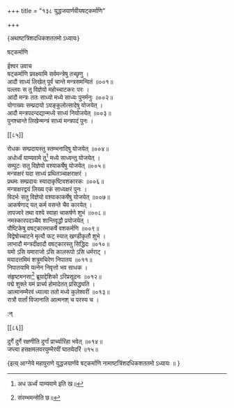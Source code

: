 +++
title = "१३८ युद्धजयार्णवीयषट्कर्माणि"

+++

\{अथाष्टत्रिंशदधिकशततमो ऽध्यायः\}

षट्कर्माणि  
    
ईश्वर उवाच  
षट्कर्माणि प्रवक्ष्यामि सर्वमन्त्रेषु तच्छृणु   ।  
आदौ साध्यं लिखेत् पूर्वं चान्ते मन्त्रसमन्वितं   ॥००१॥  
पल्लवः स तु विज्ञेयो महोच्चाटकरः परः ।  
आदौ मन्त्रः ततः साध्यो मध्ये साध्यः पुनर्मनुः   ॥००२॥  
योगाख्यः सम्प्रदायो ऽयङ्कुलोत्सादेषु योजयेत् ।  
आदौ मन्त्रपदन्दद्यान्मध्ये साध्यं नियोजयेत् ॥००३॥  
पुनश्चान्ते लिखेन्मन्त्रं साध्यं मन्त्रपदं पुनः   ।  

[[८५]]
    
रोधकः सम्प्रदायस्तु स्तम्भनादिषु योजयेत् ॥००४॥  
अधोर्ध्वं याम्यवामे तु[^१] मध्ये साध्यन्तु योजयेत् ।  
सम्पुटः सतु विज्ञेयो वश्याकर्षेषु योजयेत् ॥००५॥  
मन्त्राक्षरं यदा साध्यं प्रथितञ्चाक्षराक्षरं   ।  
प्रथमः सम्प्रदायः स्यादाकृष्टिवशकारकः   ॥००६॥  
मन्त्राक्षरद्वयं लिख्य एकं साध्यक्षरं पुनः   ।  
विदर्भः सतु विज्ञेयो वश्याकाकर्षेषु योजयेत् ॥००७॥  
आकर्षणाद् यत् कर्म वसन्ते चैव कारयेत् ।  
तापज्वरे तथा वश्ये स्वाहा चाकर्षणे शुभं   ॥००८॥  
नमस्कारपदञ्चैव शान्तिवृद्धौ प्रयोजयेत् ।  
पौष्टिकेषु वषट्कारमाकर्षे वशकर्मणि   ॥००९॥  
विद्वेषोच्चाटने मृत्यौ फट् स्यात् खण्डीकृतौ शुभे   ।  
लाभादौ मन्त्रदीक्षादौ वषट्कारस्तु सिद्धिदः   ॥०१०॥  
यमो ऽसि यमाराजो ऽसि कालरूपो ऽसि धर्मराट् ।  
मयादत्तमिमं शत्रुमचिरेण निपातय ॥०११॥  
निपातयामि यत्नेन निवृत्तो भव साधक ।  
संहृष्टमनसा[^२] ब्रूयाद्देशिको ऽरिप्रसूदनः   ॥०१२॥  
पद्मे शुक्ले यमं प्रार्च्य होमादेतत् प्रसिद्ध्यति ।  
आत्मानम्भैरवं ध्यात्वा ततो मध्ये कुलेश्वरीं   ॥०१३॥  
रात्रौ वार्तां विजानाति आत्मनश् च परस्य च ।  
    
:न्  
    
[^१]: अध ऊर्ध्वं याम्यवामे इति ख॥  
    
[^२]: संरम्भमन्सेति छ॥  

[[८६]]
    
दुर्गे दुर्गे रक्षणीति दुर्गां प्रार्च्यारिहा भवेत्   ॥०१४॥  
जप्त्वा हसक्षमलवरयुम्भैरवीं घातयेदरिं  ॥१५॥  
    
\{इत्य् आग्नेये महापुराणे युद्धजयार्णवे षट्कर्माणि नामाष्टत्रिंशदधिकशततमो ऽध्यायः ॥  }
    